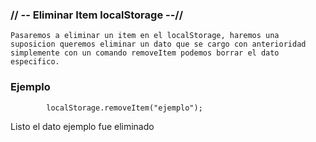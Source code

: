 ### // -- Eliminar Item localStorage --//


    Pasaremos a eliminar un item en el localStorage, haremos una suposicion queremos eliminar un dato que se cargo con anterioridad simplemente con un comando removeItem podemos borrar el dato especifico.

### Ejemplo 

            localStorage.removeItem("ejemplo");

Listo el dato ejemplo fue eliminado
 